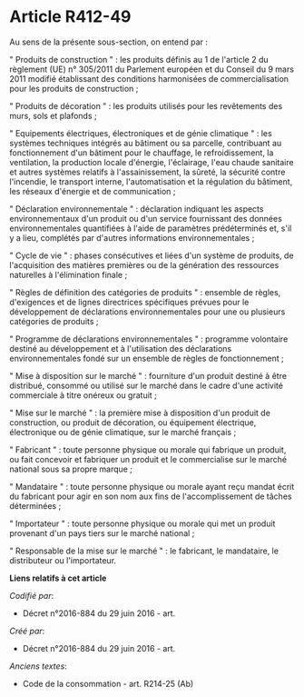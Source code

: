 # Article R412-49

Au sens de la présente sous-section, on entend par : 

" Produits de construction " : les produits définis au 1 de l'article 2 du règlement (UE) n° 305/2011 du Parlement européen
et du Conseil du 9 mars 2011 modifié établissant des conditions harmonisées de commercialisation pour les produits de
construction ; 

" Produits de décoration " : les produits utilisés pour les revêtements des murs, sols et plafonds ; 

" Equipements électriques, électroniques et de génie climatique " : les systèmes techniques intégrés au bâtiment ou sa
parcelle, contribuant au fonctionnement d'un bâtiment pour le chauffage, le refroidissement, la ventilation, la production
locale d'énergie, l'éclairage, l'eau chaude sanitaire et autres systèmes relatifs à l'assainissement, la sûreté, la sécurité
contre l'incendie, le transport interne, l'automatisation et la régulation du bâtiment, les réseaux d'énergie et de
communication ; 

" Déclaration environnementale " : déclaration indiquant les aspects environnementaux d'un produit ou d'un service
fournissant des données environnementales quantifiées à l'aide de paramètres prédéterminés et, s'il y a lieu, complétés par
d'autres informations environnementales ; 

" Cycle de vie " : phases consécutives et liées d'un système de produits, de l'acquisition des matières premières ou de la
génération des ressources naturelles à l'élimination finale ; 

" Règles de définition des catégories de produits " : ensemble de règles, d'exigences et de lignes directrices spécifiques
prévues pour le développement de déclarations environnementales pour une ou plusieurs catégories de produits ; 

" Programme de déclarations environnementales " : programme volontaire destiné au développement et à l'utilisation des
déclarations environnementales fondé sur un ensemble de règles de fonctionnement ; 

" Mise à disposition sur le marché " : fourniture d'un produit destiné à être distribué, consommé ou utilisé sur le marché
dans le cadre d'une activité commerciale à titre onéreux ou gratuit ; 

" Mise sur le marché " : la première mise à disposition d'un produit de construction, ou produit de décoration, ou équipement
électrique, électronique ou de génie climatique, sur le marché français ; 

" Fabricant " : toute personne physique ou morale qui fabrique un produit, ou fait concevoir et fabriquer un produit et le
commercialise sur le marché national sous sa propre marque ; 

" Mandataire " : toute personne physique ou morale ayant reçu mandat écrit du fabricant pour agir en son nom aux fins de
l'accomplissement de tâches déterminées ; 

" Importateur " : toute personne physique ou morale qui met un produit provenant d'un pays tiers sur le marché national ; 

" Responsable de la mise sur le marché " : le fabricant, le mandataire, le distributeur ou l'importateur.

**Liens relatifs à cet article**

_Codifié par_:

  - Décret n°2016-884 du 29 juin 2016 - art.

_Créé par_:

  - Décret n°2016-884 du 29 juin 2016 - art.

_Anciens textes_:

  - Code de la consommation - art. R214-25 (Ab)
